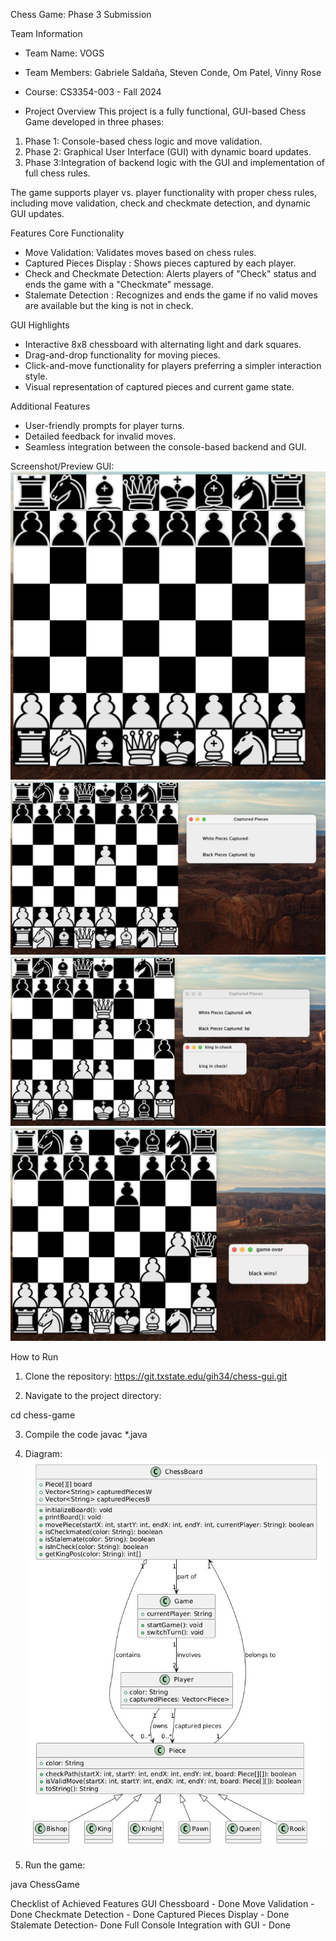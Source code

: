  Chess Game: Phase 3 Submission

 Team Information
- Team Name: VOGS
- Team Members: Gabriele Saldaña, Steven Conde, Om Patel, Vinny Rose
- Course: CS3354-003 - Fall 2024



 - Project Overview
This project is a fully functional, GUI-based Chess Game developed in three phases:
1. Phase 1: Console-based chess logic and move validation.
2. Phase 2: Graphical User Interface (GUI) with dynamic board updates.
3. Phase 3:Integration of backend logic with the GUI and implementation of full chess rules.

The game supports player vs. player functionality with proper chess rules, including move validation, check and checkmate detection, and dynamic GUI updates.



Features
Core Functionality
- Move Validation: Validates moves based on chess rules.
- Captured Pieces Display : Shows pieces captured by each player.
- Check and Checkmate Detection: Alerts players of "Check" status and ends the game with a "Checkmate" message.
- Stalemate Detection : Recognizes and ends the game if no valid moves are available but the king is not in check.

GUI Highlights
- Interactive 8x8 chessboard with alternating light and dark squares.
- Drag-and-drop functionality for moving pieces.
- Click-and-move functionality for players preferring a simpler interaction style.
- Visual representation of captured pieces and current game state.

Additional Features
- User-friendly prompts for player turns.
- Detailed feedback for invalid moves.
- Seamless integration between the console-based backend and GUI.

 Screenshot/Preview GUI:
![screenshot](pics/1.png)
![screenshot](pics/2.png)
![screenshot](pics/3.png)
![screenshot](pics/4.png)


 



How to Run
1. Clone the repository: 
https://git.txstate.edu/gih34/chess-gui.git

2. Navigate to the project directory:

cd chess-game

3. Compile the code
javac *.java


4. Diagram:
![uml diagram](pics/umldiagram.jpg)


5. Run the game:

java ChessGame

Checklist of Achieved Features
 GUI Chessboard - Done
 Move Validation - Done
 Checkmate Detection - Done
 Captured Pieces Display - Done
 Stalemate Detection- Done
 Full Console Integration with GUI - Done


